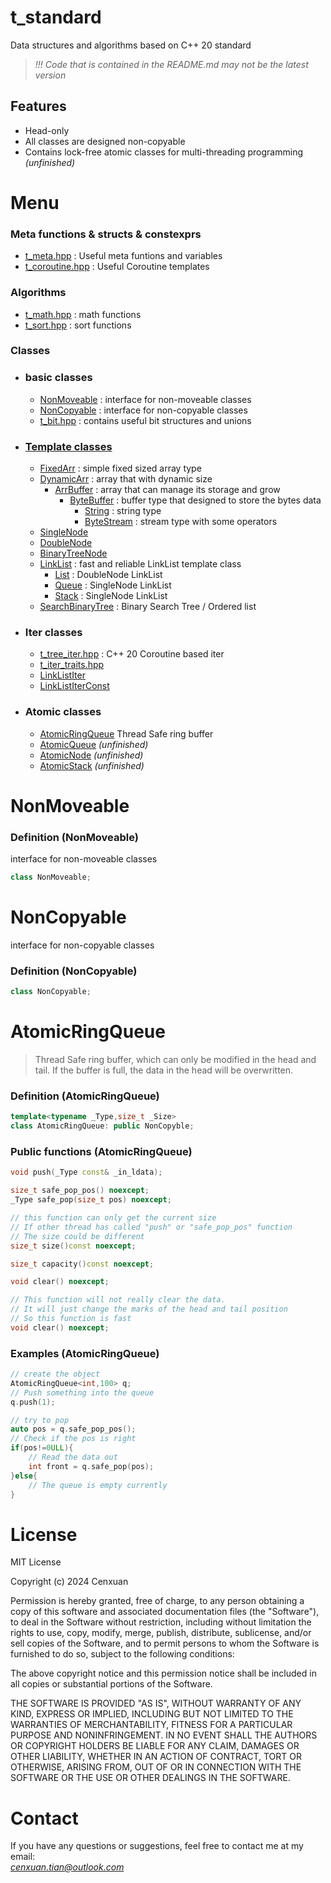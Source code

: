 # t_standard
Data structures and algorithms based on C++ 20 standard
> *!!! Code that is contained in the README.md may not be the latest version*

## Features
* Head-only
* All classes are designed non-copyable
* Contains lock-free atomic classes for multi-threading programming *(unfinished)*


# Menu
### **Meta functions & structs & constexprs**
* [t_meta.hpp](../t_standard/basic/t_meta.hpp) : Useful meta funtions and variables
* [t_coroutine.hpp](../t_standard/basic/t_coroutine.hpp) : Useful Coroutine templates

### **Algorithms**
* [t_math.hpp](../t_standard/algorithm/t_math.hpp) : math functions
* [t_sort.hpp](../t_standard/algorithm/t_sort.hpp) : sort functions

### **Classes**
* ### basic classes
    * [NonMoveable](#NonMoveable) : interface for non-moveable classes
    * [NonCopyable](#NonCopyable) : interface for non-copyable classes
    * [t_bit.hpp](#t_bit.hpp) : contains useful bit structures and unions

* ### [Template classes](./docs/template.md#Template-Classes)
    * [FixedArr](./docs/template.md#FixedArr) : simple fixed sized array type
    * [DynamicArr](./docs/template.md#DynamicArr) : array that with dynamic size
        * [ArrBuffer](./docs/template.md#ArrBuffer) : array that can manage its storage and grow
            * [ByteBuffer](./docs/template.md#ByteBuffer) : buffer type that designed to store the bytes data
                * [String](./docs/template.md#String) : string type
                * [ByteStream](./docs/template.md#ByteStream) : stream type with some operators
    * [SingleNode](./docs/template.md#SingleNode)
    * [DoubleNode](./docs/template.md#DoubleNode)
    * [BinaryTreeNode](./docs/template.md#BinaryTreeNode)
    * [LinkList](./docs/template.md#LinkList) : fast and reliable LinkList template class
        * [List](./docs/template.md#List) : DoubleNode LinkList
        * [Queue](./docs/template.md#Queue) : SingleNode LinkList
        * [Stack](./docs/template.md#Stack) : SingleNode LinkList
    * [SearchBinaryTree](./docs/template.md#SearchBinaryTree) : Binary Search Tree / Ordered list


* ### Iter classes
    * [t_tree_iter.hpp](#t_tree_iter.hpp) : C++ 20 Coroutine based iter
    * [t_iter_traits.hpp](#t_iter_traits.hpp)
    * [LinkListIter](#LinkListIter)
    * [LinkListIterConst](#LinkListIterConst)

* ### Atomic classes
    * [AtomicRingQueue](#AtomicRingQueue) Thread Safe ring buffer
    * [AtomicQueue](#AtomicQueue) *(unfinished)*
    * [AtomicNode](#AtomicNode) *(unfinished)*
    * [AtomicStack](#AtomicStack) *(unfinished)*



# NonMoveable
### Definition (NonMoveable)
interface for non-moveable classes
```c++
class NonMoveable;
```

# NonCopyable
interface for non-copyable classes
### Definition (NonCopyable)
```c++
class NonCopyable;
```

# AtomicRingQueue
> Thread Safe ring buffer, which can only be modified in the head and tail. If the buffer is full, the data in the head will be overwritten.
### Definition (AtomicRingQueue)
```C++
template<typename _Type,size_t _Size>
class AtomicRingQueue: public NonCopyble;
```

### Public functions (AtomicRingQueue)
```C++
void push(_Type const& _in_ldata);

size_t safe_pop_pos() noexcept;
_Type safe_pop(size_t pos) noexcept;

// this function can only get the current size
// If other thread has called "push" or "safe_pop_pos" function
// The size could be different
size_t size()const noexcept;

size_t capacity()const noexcept;

void clear() noexcept;

// This function will not really clear the data.
// It will just change the marks of the head and tail position
// So this function is fast
void clear() noexcept;
```

### Examples (AtomicRingQueue)
```C++
// create the object
AtomicRingQueue<int,100> q;
// Push something into the queue
q.push(1);

// try to pop
auto pos = q.safe_pop_pos();
// Check if the pos is right
if(pos!=0ULL){
    // Read the data out
    int front = q.safe_pop(pos);
}else{
    // The queue is empty currently
}
```


# License
MIT License

Copyright (c) 2024 Cenxuan

Permission is hereby granted, free of charge, to any person obtaining a copy
of this software and associated documentation files (the "Software"), to deal
in the Software without restriction, including without limitation the rights
to use, copy, modify, merge, publish, distribute, sublicense, and/or sell
copies of the Software, and to permit persons to whom the Software is
furnished to do so, subject to the following conditions:

The above copyright notice and this permission notice shall be included in all
copies or substantial portions of the Software.

THE SOFTWARE IS PROVIDED "AS IS", WITHOUT WARRANTY OF ANY KIND, EXPRESS OR
IMPLIED, INCLUDING BUT NOT LIMITED TO THE WARRANTIES OF MERCHANTABILITY,
FITNESS FOR A PARTICULAR PURPOSE AND NONINFRINGEMENT. IN NO EVENT SHALL THE
AUTHORS OR COPYRIGHT HOLDERS BE LIABLE FOR ANY CLAIM, DAMAGES OR OTHER
LIABILITY, WHETHER IN AN ACTION OF CONTRACT, TORT OR OTHERWISE, ARISING FROM,
OUT OF OR IN CONNECTION WITH THE SOFTWARE OR THE USE OR OTHER DEALINGS IN THE
SOFTWARE.



# Contact
If you have any questions or suggestions, feel free to contact me at my email: 
<br>
*<cenxuan.tian@outlook.com>*
